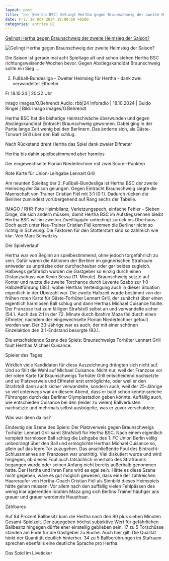```yaml
---
layout: post
title: "🔥🔥 [Hertha BSC] Gelingt Hertha gegen Braunschweig der zweite Heimsieg der Saison?"
date: Fri, 18 Oct 2024 19:00:00 +0200
categories: entries DE
---
```

[Gelingt Hertha gegen Braunschweig der zweite Heimsieg der Saison?](https://www.rbb24.de/sport/beitrag/2024/10/fussball-zweite-bundesliga-hertha-bsc-eintracht-braunschweig-livestream-liveticker-spielbericht.html)

![Gelingt Hertha gegen Braunschweig der zweite Heimsieg der Saison?](https://www.rbb24.de/content/dam/rbb/rbb/rbb24/2024/2024_10/imago-images/Herthas-Cuisance-jubelt-nach-Tor-gegen-Braunschweig.jpg.jpg/size=708x398.jpg)

Die Saison ist gerade mal acht Spieltage alt und schon stehen Hertha BSC richtungsweisende Wochen bevor. Gegen Abstiegskandidat Braunschweig sollte ein Sieg ...

2. Fußball-Bundesliga - Zweiter Heimsieg für Hertha - dank zwei verwandelter Elfmeter

Fr 18.10.24 | 20:32 Uhr

imago images/O.Behrendt Audio: rbb|24 Inforadio | 18.10.2024 | Guido Ringel | Bild: imago images/O.Behrendt

Hertha BSC hat die bisherige Heimschwäche überwunden und gegen Abstiegskandidat Eintracht Braunschweig gewonnen. Dabei ging in der Partie lange Zeit wenig bei den Berlinern. Das änderte sich, als Gäste-Torwart Grill über den Ball schlug.

Nach Rückstand dreht Hertha das Spiel dank zweier Elfmeter

Hertha bis dahin spielbestimmend aber harmlos

Der eingewechselte Florian Niederlechner mit zwei Scorer-Punkten

Rote Karte für Union-Leihgabe Lennart Grill

Am neunten Spieltag der 2. Fußball-Bundesliga ist Hertha BSC der zweite Heimsieg der Saison gelungen. Gegen Eintracht Braunschweig siegte die Mannschaft von Trainer Cristian Fiél mit 3:1 (0:1). Dadurch rücken die Berliner zumindest vorübergehend auf Rang sechs der Tabelle.

IMAGO / RHR-Foto Heimbilanz, Verletzungspech, einfache Fehler - Sieben Dinge, die sich ändern müssen, damit Hertha BSC im Aufstiegsrennen bleibt Hertha BSC will im zweiten Zweitligajahr unbedingt zurück ins Oberhaus. Doch auch unter Neu-Trainer Cristian Fiél kommen die Berliner nicht so richtig in Schwung. Die Faktoren für den Stotterstart sind so zahlreich wie klar. Von Marc Schwitzky

Der Spielverlauf

Hertha war von Beginn an spielbestimmend, ohne jedoch torgefährlich zu sein. Dafür waren die Aktionen der Berliner im gegnerischen Strafraum entweder zu unpräzise oder durchschaubar oder gar beides zugleich. Halbwegs gefährlich wurden die Gastgeber so einzig durch einen Distanzschuss von Kevin Sessa (11. Minute). Braunschweig setzte auf Konter und nutzte die zweite Torchance durch Levente Szabo zur 1:0-Halbzeitführung (38.), wobei Herthas Verteidigung auch in dieser Situation eigentlich in der Überzahl war. Die zweite Halbzeit wurde bestimmt von der frühen roten Karte für Gäste-Torhüter Lennart Grill, der zunächst über einen eigentlich harmlosen Ball schlug und dann Herthas Michael Cuisance foulte. Der Franzose trat zum fälligen Strafstoß selbst an und verwandelte sicher (54.). Auch das 2:1 in der 72. Minute durch Ibrahim Maza fiel durch einen Elfmeter, nachdem der eingewechselte Florian Niederlechner gefoult worden war. Der 33-Jährige war es auch, der mit einer schönen Einzelaktion den 3:1-Endstand besorgte (83.).

Die entscheidende Szene des Spiels: Braunschweigs Torhüter Lennart Grill foult Herthas Michael Cuisance.

Spieler des Tages

Wirklich viele Kandidaten für diese Auszeichnung drängten sich nicht auf. Und so fällt die Wahl auf Michael Cuisance. Nicht nur, weil der Franzose vor der roten Karte für Braunschweigs Torhüter Grill entscheidend nachsetzte und so Platzverweis und Elfmeter erst ermöglichte, oder weil er den Strafstoß dann auch sicher verwandelte, sondern auch, weil der 25-Jährige so viel unterwegs war an diesem Abend, dass er bald schon kenntnisreiche Führungen durch das Berliner Olympiastadion geben könnte. Auffällig auch, wie entschieden Cuisance bei den (leider zu vielen) Ballverlusten nachsetzte und mehrmals selbst ausbügelte, was er zuvor verschuldete.

Was war denn da los?

Eindeutig die Szene des Spiels: Der Platzverweis gegen Braunschweigs Torhüter Lennart Grill samt Strafstoß für Hertha BSC. Nach einem eigentlich komplett harmlosen Ball schlug die Leihgabe des 1. FC Union Berlin völlig unbedrängt über den Ball und ermöglichte Herthas Michael Cuisance so, allein auf das leere Tor zuzugehen. Das anschließende Foul des Eintracht-Schlussmannes am Franzosen war unstrittig. Viel diskutiert wurde und wird hingegen, ob dieses Foul auch tatsächlich innerhalb des Strafraums begangen wurde oder seinen Anfang nicht bereits außerhalb genommen hatte. Der Hertha und ihren Fans wird es egal sein. Hätte es diese Szene nicht gegeben, wäre es gut möglich gewesen, dass eine der zahlreichen Haareraufer von Hertha-Coach Cristian Fiél als Sinnbild dieses Heimspiels hätte gelten müssen. Vor allem nach den auffällig vielen Fehlpässen des wenig klar agierenden Ibrahim Maza ging sich Berlins Trainer häufiger ans grauer und grauer werdende Haupthaar.

Zählbares

Auf 84 Prozent Ballbesitz kam die Hertha nach den 90 plus sieben Minuten Gesamt-Spielzeit. Der zugegeben höchst subjektive Wert für gefährlichen Ballbesitz hingegen dürfte eher einstellig geblieben sein. 17 zu 5 Torschüsse standen am Ende für die Gastgeber zu Buche. Auch hier gilt: Die Qualität hinkt der Quantität deutlich hinterher. 34 zu 5 Ballberührungen im Stafraum sprechen ebenfalls eine deutliche Sprache pro Hertha.

Das Spiel im Liveticker

